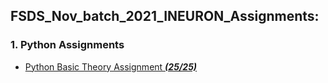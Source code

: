 ## FSDS_Nov_batch_2021_INEURON_Assignments:

### 1. Python Assignments
- [Python Basic Theory Assignment ***(25/25)***](https://github.com/Pritamchaudhari5/FSDS_Nov_batch_2021_INEURON_Assignments/tree/main/Python/Python%20Basic%20Theory%20Assignment)

